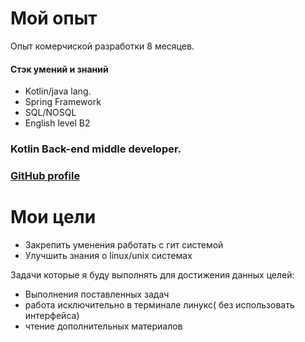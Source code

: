 # Мой опыт

Опыт комерчиской разработки 8 месяцев.
#### Стэк умений и знаний
- Kotlin/java lang.
- Spring Framework
- SQL/NOSQL
- English level B2
### Kotlin Back-end middle developer.
### [GitHub profile](https://github.com/Cosmostas) 

# Мои цели
- Закрепить уменения работать с гит системой
- Улучшить знания о linux/unix системах

Задачи которые я буду выполнять для достижения данных целей: 
- Выполнения поставленных задач 
- работа исключительно в терминале линукс( без использовать интерфейса)
- чтение дополнительных материалов

